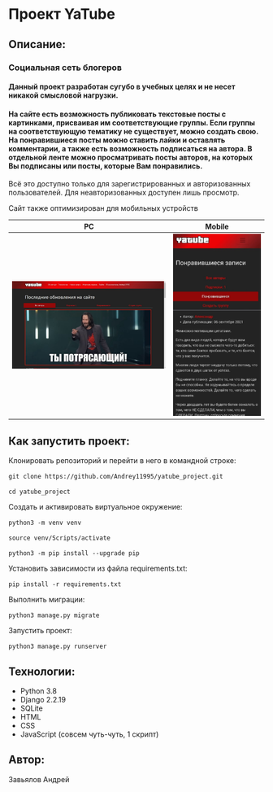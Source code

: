 # Проект YaTube
## Описание:
### Социальная сеть блогеров
#### Данный проект разработан сугубо в учебных целях и не несет никакой смысловой нагрузки.
#### На сайте есть возможность публиковать текстовые посты с картинками, присваивая им соответствующие группы. Если группы на соответствующую тематику не существует, можно создать свою. На понравившиеся посты можно ставить лайки и оставлять комментарии, а также есть возможность подписаться на автора. В отдельной ленте можно просматривать посты авторов, на которых Вы подписаны или посты, которые Вам понравились.
Всё это доступно только для зарегистрированных и авторизованных пользователей.
Для неавторизованных доступен лишь просмотр.

Сайт также оптимизирован для мобильных устройств

PC             |  Mobile
:-------------------------:|:-------------------:
![Image](https://github.com/Andrey11995/yatube_project/raw/main/yatube/static/img/yatube_pc.jpg) | ![Image](https://github.com/Andrey11995/yatube_project/raw/main/yatube/static/img/yatube_mob.jpg)

## Как запустить проект:

Клонировать репозиторий и перейти в него в командной строке:

```
git clone https://github.com/Andrey11995/yatube_project.git
```

```
cd yatube_project
```

Cоздать и активировать виртуальное окружение:

```
python3 -m venv venv
```

```
source venv/Scripts/activate
```

```
python3 -m pip install --upgrade pip
```

Установить зависимости из файла requirements.txt:

```
pip install -r requirements.txt
```

Выполнить миграции:

```
python3 manage.py migrate
```

Запустить проект:

```
python3 manage.py runserver
```

## Технологии:
- Python 3.8 
- Django 2.2.19
- SQLite
- HTML
- CSS
- JavaScript (совсем чуть-чуть, 1 скрипт)

## Автор:
Завьялов Андрей
